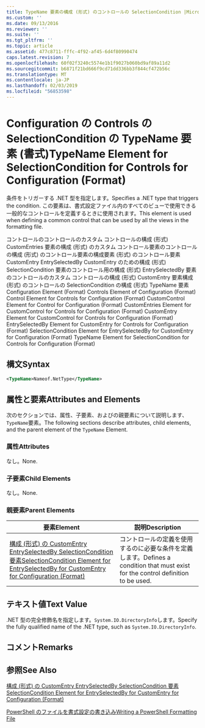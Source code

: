 ```yaml
---
title: TypeName 要素の構成 (形式) のコントロールの SelectionCondition |Microsoft Docs
ms.custom: ''
ms.date: 09/13/2016
ms.reviewer: ''
ms.suite: ''
ms.tgt_pltfrm: ''
ms.topic: article
ms.assetid: 477c8711-fffc-4f92-af45-6d4f80990474
caps.latest.revision: 7
ms.openlocfilehash: 60f02f3240c5574e1b1f9027b060bd9af89a11d2
ms.sourcegitcommit: b6871f21bd666f9cd71dd336bb3f844cf472b56c
ms.translationtype: MT
ms.contentlocale: ja-JP
ms.lasthandoff: 02/03/2019
ms.locfileid: "56853598"
---
```

# <a name="typename-element-for-selectioncondition-for-controls-for-configuration-format"></a><span data-ttu-id="4992c-102">Configuration の Controls の SelectionCondition の TypeName 要素 (書式)</span><span class="sxs-lookup"><span data-stu-id="4992c-102">TypeName Element for SelectionCondition for Controls for Configuration (Format)</span></span>

<span data-ttu-id="4992c-103">条件をトリガーする .NET 型を指定します。</span><span class="sxs-lookup"><span data-stu-id="4992c-103">Specifies a .NET type that triggers the condition.</span></span> <span data-ttu-id="4992c-104">この要素は、書式設定ファイル内のすべてのビューで使用できる一般的なコントロールを定義するときに使用されます。</span><span class="sxs-lookup"><span data-stu-id="4992c-104">This element is used when defining a common control that can be used by all the views in the formatting file.</span></span>

<span data-ttu-id="4992c-105">コントロールのコントロールのカスタム コントロールの構成 (形式) CustomEntries 要素の構成 (形式) のカスタム コントロール要素のコントロールの構成 (形式) のコントロール要素の構成要素 (形式) のコントロール要素CustomEntry EntrySelectedBy CustomEntry のための構成 (形式) SelectionCondition 要素のコントロール用の構成 (形式) EntrySelectedBy 要素のコントロールのカスタム コントロールの構成 (形式) CustomEntry 要素構成 (形式) のコントロールの SelectionCondition の構成 (形式) TypeName 要素</span><span class="sxs-lookup"><span data-stu-id="4992c-105">Configuration Element (Format) Controls Element of Configuration (Format) Control Element for Controls for Configuration (Format) CustomControl Element for Control for Configuration (Format) CustomEntries Element for CustomControl for Controls for Configuration (Format) CustomEntry Element for CustomControl for Controls for Configuration (Format) EntrySelectedBy Element for CustomEntry for Controls for Configuration (Format) SelectionCondition Element for EntrySelectedBy for CustomEntry for Configuration (Format) TypeName Element for SelectionCondition for Controls for Configuration (Format)</span></span>

## <a name="syntax"></a><span data-ttu-id="4992c-106">構文</span><span class="sxs-lookup"><span data-stu-id="4992c-106">Syntax</span></span>

```xml
<TypeName>Nameof.NetType</TypeName>

```

## <a name="attributes-and-elements"></a><span data-ttu-id="4992c-107">属性と要素</span><span class="sxs-lookup"><span data-stu-id="4992c-107">Attributes and Elements</span></span>

<span data-ttu-id="4992c-108">次のセクションでは、属性、子要素、およびの親要素について説明します、`TypeName`要素。</span><span class="sxs-lookup"><span data-stu-id="4992c-108">The following sections describe attributes, child elements, and the parent element of the `TypeName` Element.</span></span>

### <a name="attributes"></a><span data-ttu-id="4992c-109">属性</span><span class="sxs-lookup"><span data-stu-id="4992c-109">Attributes</span></span>

<span data-ttu-id="4992c-110">なし。</span><span class="sxs-lookup"><span data-stu-id="4992c-110">None.</span></span>

### <a name="child-elements"></a><span data-ttu-id="4992c-111">子要素</span><span class="sxs-lookup"><span data-stu-id="4992c-111">Child Elements</span></span>

<span data-ttu-id="4992c-112">なし。</span><span class="sxs-lookup"><span data-stu-id="4992c-112">None.</span></span>

### <a name="parent-elements"></a><span data-ttu-id="4992c-113">親要素</span><span class="sxs-lookup"><span data-stu-id="4992c-113">Parent Elements</span></span>

|<span data-ttu-id="4992c-114">要素</span><span class="sxs-lookup"><span data-stu-id="4992c-114">Element</span></span>|<span data-ttu-id="4992c-115">説明</span><span class="sxs-lookup"><span data-stu-id="4992c-115">Description</span></span>|
|-------------|-----------------|
|[<span data-ttu-id="4992c-116">構成 (形式) の CustomEntry EntrySelectedBy SelectionCondition 要素</span><span class="sxs-lookup"><span data-stu-id="4992c-116">SelectionCondition Element for EntrySelectedBy for CustomEntry for Configuration (Format)</span></span>](./selectioncondition-element-for-entryselectedby-for-controls-for-configuration-format.md)|<span data-ttu-id="4992c-117">コントロールの定義を使用するのに必要な条件を定義します。</span><span class="sxs-lookup"><span data-stu-id="4992c-117">Defines a condition that must exist for the control definition to be used.</span></span>|

## <a name="text-value"></a><span data-ttu-id="4992c-118">テキスト値</span><span class="sxs-lookup"><span data-stu-id="4992c-118">Text Value</span></span>

<span data-ttu-id="4992c-119">.NET 型の完全修飾名を指定します。`System.IO.DirectoryInfo`します。</span><span class="sxs-lookup"><span data-stu-id="4992c-119">Specify the fully qualified name of the .NET type, such as `System.IO.DirectoryInfo`.</span></span>

## <a name="remarks"></a><span data-ttu-id="4992c-120">コメント</span><span class="sxs-lookup"><span data-stu-id="4992c-120">Remarks</span></span>

## <a name="see-also"></a><span data-ttu-id="4992c-121">参照</span><span class="sxs-lookup"><span data-stu-id="4992c-121">See Also</span></span>

[<span data-ttu-id="4992c-122">構成 (形式) の CustomEntry EntrySelectedBy SelectionCondition 要素</span><span class="sxs-lookup"><span data-stu-id="4992c-122">SelectionCondition Element for EntrySelectedBy for CustomEntry for Configuration (Format)</span></span>](./selectioncondition-element-for-entryselectedby-for-controls-for-configuration-format.md)

[<span data-ttu-id="4992c-123">PowerShell のファイルを書式設定の書き込み</span><span class="sxs-lookup"><span data-stu-id="4992c-123">Writing a PowerShell Formatting File</span></span>](./writing-a-powershell-formatting-file.md)
